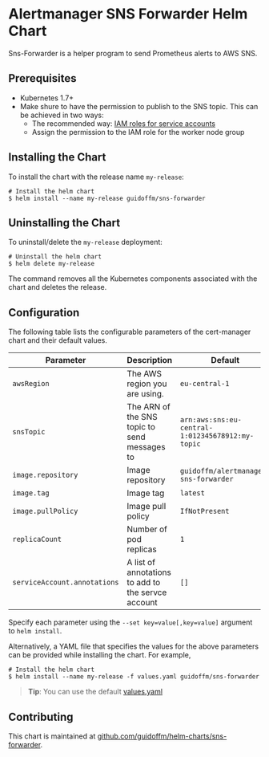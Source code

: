 # Alertmanager SNS Forwarder Helm Chart

Sns-Forwarder is a helper program to send Prometheus alerts to AWS SNS.

## Prerequisites

- Kubernetes 1.7+
- Make shure to have the permission to publish to the SNS topic. This can be achieved in
  two ways:
  - The recommended way: [IAM roles for service accounts](https://docs.aws.amazon.com/eks/latest/userguide/iam-roles-for-service-accounts.html)
  - Assign the permission to the IAM role for the worker node group

## Installing the Chart

To install the chart with the release name `my-release`:

```console
# Install the helm chart
$ helm install --name my-release guidoffm/sns-forwarder
```

## Uninstalling the Chart

To uninstall/delete the `my-release` deployment:

```console
# Uninstall the helm chart
$ helm delete my-release
```

The command removes all the Kubernetes components associated with the chart and deletes the release.

## Configuration

The following table lists the configurable parameters of the cert-manager chart and their default values.

| Parameter | Description | Default |
| --------- | ----------- | ------- |
| `awsRegion` | The AWS region you are using. | `eu-central-1` |
| `snsTopic` | The ARN of the SNS topic to send messages to | `arn:aws:sns:eu-central-1:012345678912:my-topic` |
| `image.repository` | Image repository | `guidoffm/alertmanager-sns-forwarder` |
| `image.tag` | Image tag | `latest` |
| `image.pullPolicy` | Image pull policy | `IfNotPresent` |
| `replicaCount`  | Number of pod replicas  | `1` |
| `serviceAccount.annotations` | A list of annotations to add to the servce account | `[]`

Specify each parameter using the `--set key=value[,key=value]` argument to `helm install`.

Alternatively, a YAML file that specifies the values for the above parameters can be provided while installing the chart. For example,

```console
# Install the helm chart
$ helm install --name my-release -f values.yaml guidoffm/sns-forwarder
```

> **Tip**: You can use the default [values.yaml](values.yaml)

## Contributing

This chart is maintained at [github.com/guidoffm/helm-charts/sns-forwarder](https://github.com/guidoffm/helm-charts/sns-forwarder).

